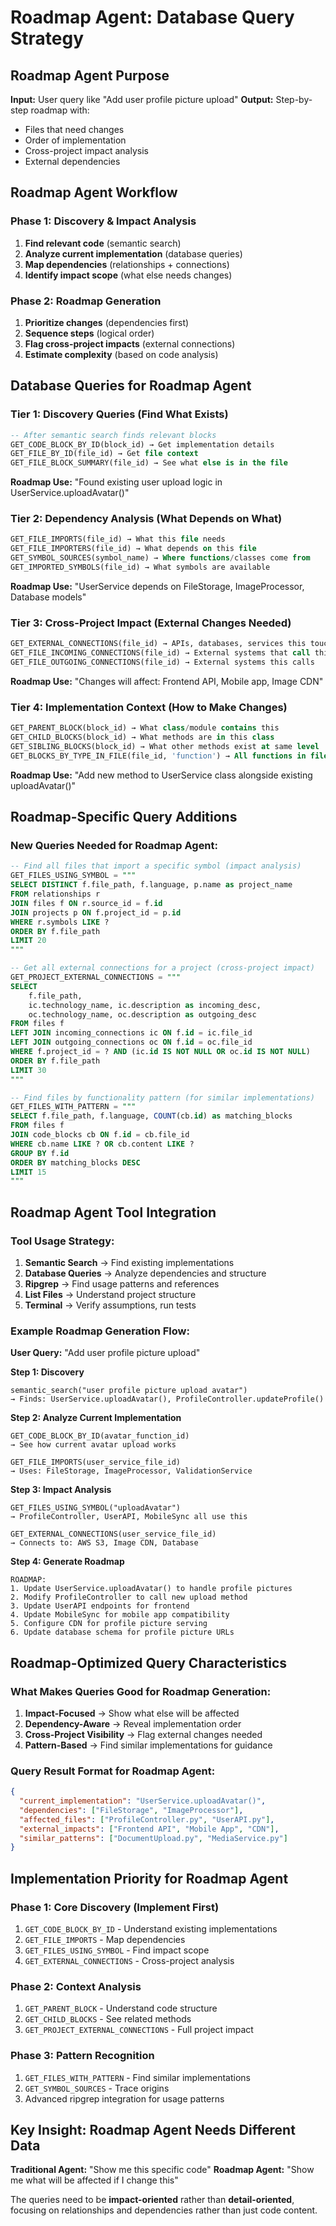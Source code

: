 # Roadmap Agent: Database Query Strategy

## Roadmap Agent Purpose
**Input:** User query like "Add user profile picture upload"
**Output:** Step-by-step roadmap with:
- Files that need changes
- Order of implementation
- Cross-project impact analysis
- External dependencies

## Roadmap Agent Workflow

### **Phase 1: Discovery & Impact Analysis**
1. **Find relevant code** (semantic search)
2. **Analyze current implementation** (database queries)
3. **Map dependencies** (relationships + connections)
4. **Identify impact scope** (what else needs changes)

### **Phase 2: Roadmap Generation**
1. **Prioritize changes** (dependencies first)
2. **Sequence steps** (logical order)
3. **Flag cross-project impacts** (external connections)
4. **Estimate complexity** (based on code analysis)

## Database Queries for Roadmap Agent

### **Tier 1: Discovery Queries (Find What Exists)**
```sql
-- After semantic search finds relevant blocks
GET_CODE_BLOCK_BY_ID(block_id) → Get implementation details
GET_FILE_BY_ID(file_id) → Get file context
GET_FILE_BLOCK_SUMMARY(file_id) → See what else is in the file
```

**Roadmap Use:** "Found existing user upload logic in UserService.uploadAvatar()"

### **Tier 2: Dependency Analysis (What Depends on What)**
```sql
GET_FILE_IMPORTS(file_id) → What this file needs
GET_FILE_IMPORTERS(file_id) → What depends on this file  
GET_SYMBOL_SOURCES(symbol_name) → Where functions/classes come from
GET_IMPORTED_SYMBOLS(file_id) → What symbols are available
```

**Roadmap Use:** "UserService depends on FileStorage, ImageProcessor, Database models"

### **Tier 3: Cross-Project Impact (External Changes Needed)**
```sql
GET_EXTERNAL_CONNECTIONS(file_id) → APIs, databases, services this touches
GET_FILE_INCOMING_CONNECTIONS(file_id) → External systems that call this
GET_FILE_OUTGOING_CONNECTIONS(file_id) → External systems this calls
```

**Roadmap Use:** "Changes will affect: Frontend API, Mobile app, Image CDN"

### **Tier 4: Implementation Context (How to Make Changes)**
```sql
GET_PARENT_BLOCK(block_id) → What class/module contains this
GET_CHILD_BLOCKS(block_id) → What methods are in this class
GET_SIBLING_BLOCKS(block_id) → What other methods exist at same level
GET_BLOCKS_BY_TYPE_IN_FILE(file_id, 'function') → All functions in file
```

**Roadmap Use:** "Add new method to UserService class alongside existing uploadAvatar()"

## Roadmap-Specific Query Additions

### **New Queries Needed for Roadmap Agent:**

```sql
-- Find all files that import a specific symbol (impact analysis)
GET_FILES_USING_SYMBOL = """
SELECT DISTINCT f.file_path, f.language, p.name as project_name
FROM relationships r
JOIN files f ON r.source_id = f.id  
JOIN projects p ON f.project_id = p.id
WHERE r.symbols LIKE ?
ORDER BY f.file_path
LIMIT 20
"""

-- Get all external connections for a project (cross-project impact)
GET_PROJECT_EXTERNAL_CONNECTIONS = """
SELECT 
    f.file_path,
    ic.technology_name, ic.description as incoming_desc,
    oc.technology_name, oc.description as outgoing_desc
FROM files f
LEFT JOIN incoming_connections ic ON f.id = ic.file_id
LEFT JOIN outgoing_connections oc ON f.id = oc.file_id
WHERE f.project_id = ? AND (ic.id IS NOT NULL OR oc.id IS NOT NULL)
ORDER BY f.file_path
LIMIT 30
"""

-- Find files by functionality pattern (for similar implementations)
GET_FILES_WITH_PATTERN = """
SELECT f.file_path, f.language, COUNT(cb.id) as matching_blocks
FROM files f
JOIN code_blocks cb ON f.id = cb.file_id
WHERE cb.name LIKE ? OR cb.content LIKE ?
GROUP BY f.id
ORDER BY matching_blocks DESC
LIMIT 15
"""
```

## Roadmap Agent Tool Integration

### **Tool Usage Strategy:**

1. **Semantic Search** → Find existing implementations
2. **Database Queries** → Analyze dependencies and structure  
3. **Ripgrep** → Find usage patterns and references
4. **List Files** → Understand project structure
5. **Terminal** → Verify assumptions, run tests

### **Example Roadmap Generation Flow:**

**User Query:** "Add user profile picture upload"

**Step 1: Discovery**
```
semantic_search("user profile picture upload avatar")
→ Finds: UserService.uploadAvatar(), ProfileController.updateProfile()
```

**Step 2: Analyze Current Implementation**
```
GET_CODE_BLOCK_BY_ID(avatar_function_id)
→ See how current avatar upload works

GET_FILE_IMPORTS(user_service_file_id)  
→ Uses: FileStorage, ImageProcessor, ValidationService
```

**Step 3: Impact Analysis**
```
GET_FILES_USING_SYMBOL("uploadAvatar")
→ ProfileController, UserAPI, MobileSync all use this

GET_EXTERNAL_CONNECTIONS(user_service_file_id)
→ Connects to: AWS S3, Image CDN, Database
```

**Step 4: Generate Roadmap**
```
ROADMAP:
1. Update UserService.uploadAvatar() to handle profile pictures
2. Modify ProfileController to call new upload method
3. Update UserAPI endpoints for frontend
4. Update MobileSync for mobile app compatibility  
5. Configure CDN for profile picture serving
6. Update database schema for profile picture URLs
```

## Roadmap-Optimized Query Characteristics

### **What Makes Queries Good for Roadmap Generation:**

1. **Impact-Focused** → Show what else will be affected
2. **Dependency-Aware** → Reveal implementation order
3. **Cross-Project Visibility** → Flag external changes needed
4. **Pattern-Based** → Find similar implementations for guidance

### **Query Result Format for Roadmap Agent:**
```json
{
  "current_implementation": "UserService.uploadAvatar()",
  "dependencies": ["FileStorage", "ImageProcessor"],
  "affected_files": ["ProfileController.py", "UserAPI.py"],
  "external_impacts": ["Frontend API", "Mobile App", "CDN"],
  "similar_patterns": ["DocumentUpload.py", "MediaService.py"]
}
```

## Implementation Priority for Roadmap Agent

### **Phase 1: Core Discovery (Implement First)**
1. `GET_CODE_BLOCK_BY_ID` - Understand existing implementations
2. `GET_FILE_IMPORTS` - Map dependencies
3. `GET_FILES_USING_SYMBOL` - Find impact scope
4. `GET_EXTERNAL_CONNECTIONS` - Cross-project analysis

### **Phase 2: Context Analysis**
1. `GET_PARENT_BLOCK` - Understand code structure
2. `GET_CHILD_BLOCKS` - See related methods
3. `GET_PROJECT_EXTERNAL_CONNECTIONS` - Full project impact

### **Phase 3: Pattern Recognition**
1. `GET_FILES_WITH_PATTERN` - Find similar implementations
2. `GET_SYMBOL_SOURCES` - Trace origins
3. Advanced ripgrep integration for usage patterns

## Key Insight: Roadmap Agent Needs Different Data

**Traditional Agent:** "Show me this specific code"
**Roadmap Agent:** "Show me what will be affected if I change this"

The queries need to be **impact-oriented** rather than **detail-oriented**, focusing on relationships and dependencies rather than just code content.

